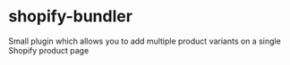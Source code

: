 # shopify-bundler
Small plugin which allows you to add multiple product variants on a single Shopify product page

